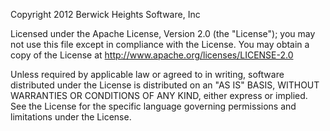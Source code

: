 Copyright 2012 Berwick Heights Software, Inc

Licensed under the Apache License, Version 2.0 (the "License"); you may not use this file except in 
compliance with the License. You may obtain a copy of the License at 
http://www.apache.org/licenses/LICENSE-2.0 

Unless required by applicable law or agreed to in writing, software distributed under the License is 
distributed on an "AS IS" BASIS, WITHOUT WARRANTIES OR CONDITIONS OF ANY KIND, either express or implied. 
See the License for the specific language governing permissions and limitations under the License.
